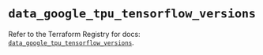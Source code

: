 # `data_google_tpu_tensorflow_versions`

Refer to the Terraform Registry for docs: [`data_google_tpu_tensorflow_versions`](https://registry.terraform.io/providers/drfaust92/google/4.16.4/docs/data-sources/tpu_tensorflow_versions).
